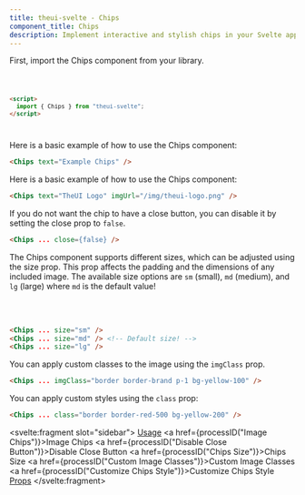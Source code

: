 ```yaml
---
title: theui-svelte - Chips
component_title: Chips
description: Implement interactive and stylish chips in your Svelte app with TheUI-Svelte's Chips component, perfect for tags and filters.
---
```


<script lang="ts">
  import type { PageData } from "./$types";
  import DocContainer from "$lib/ui/doc/Container.svelte";
  import Head from "$lib/ui/doc/Head.svelte";
  import Block from "$lib/ui/doc/Block.svelte";
  import Code from "$lib/ui/doc/Code.svelte";
  import DataTable from "$lib/ui/doc/DataTable.svelte";
  import Example from "$lib/ui/doc/Example.svelte";
  import { processID } from "$lib";
  import { Chips } from "theui-svelte";

  export let data: PageData;
</script>

<DocContainer>
  <Head title="Chips" text="The Chips component is a versatile UI element used to display small blocks of information, such as tags, categories, or interactive items. It supports images, text, and an optional close button for dismissing the chips." edit_url={data.edit_url}/>
  <Block title="Setup">
  <p class="not-prose">First, import the Chips component from your library.</p>
<Code title="Import">

```html
<script>
  import { Chips } from "theui-svelte";
</script>
```
</Code>
  </Block>

  <Block title="Usage">
    <p class="not-prose mb-4">Here is a basic example of how to use the Chips component:</p>
    <Example>
      <svelte:fragment slot="example">
        <Chips text="Example Chips" />
      </svelte:fragment>
<div slot="code">

```html
<Chips text="Example Chips" />
```
</div>
    </Example>
  </Block>

  <Block title="Image Chips">
    <p class="not-prose mb-4">Here is a basic example of how to use the Chips component:</p>
    <Example>
      <svelte:fragment slot="example">
        <Chips text="TheUI Logo" imgUrl="/img/theui-logo.png" />
      </svelte:fragment>
<div slot="code">

```html
<Chips text="TheUI Logo" imgUrl="/img/theui-logo.png" />
```
</div>
    </Example>
  </Block>

  <Block title="Disable Close Button">
    <p class="not-prose mb-4">If you do not want the chip to have a close button, you can disable it by setting the close prop to <code>false</code>.</p>
    <Example>
      <svelte:fragment slot="example">
        <Chips text="TheUI Logo" imgUrl="/img/theui-logo.png" close={false} />
      </svelte:fragment>
<div slot="code">

```html
<Chips ... close={false} />
```
</div>
    </Example>
  </Block>

  <Block title="Chips Size">
    <p class="not-prose mb-4">The Chips component supports different sizes, which can be adjusted using the size prop. This prop affects the padding and the dimensions of any included image. The available size options are <code>sm</code> (small), <code>md</code> (medium), and <code>lg</code> (large) where <code>md</code> is the default value!</p>
    <Example>
      <svelte:fragment slot="example">
        <Chips text="TheUI Logo" imgUrl="/img/theui-logo.png" size="sm" /><br>
        <Chips text="TheUI Logo" imgUrl="/img/theui-logo.png" size="md" /><br>
        <Chips text="TheUI Logo" imgUrl="/img/theui-logo.png" size="lg" />
      </svelte:fragment>
<div slot="code">

```html
<Chips ... size="sm" />
<Chips ... size="md" /> <!-- Default size! -->
<Chips ... size="lg" />
```
</div>
    </Example>
  </Block>

  <Block title="Custom Image Classes">
    <p class="not-prose mb-4">You can apply custom classes to the image using the <code>imgClass</code> prop.</p>
    <Example>
      <svelte:fragment slot="example">
        <Chips text="TheUI Logo" imgUrl="/img/theui-logo.png" imgClass="border border-brand p-1 bg-yellow-100" />
      </svelte:fragment>
<div slot="code">

```html
<Chips ... imgClass="border border-brand p-1 bg-yellow-100" />
```
</div>
    </Example>
  </Block>

  <Block title="Customize Chips Style">
    <p class="not-prose mb-4">You can apply custom styles using the <code>class</code> prop:</p>
    <Example>
      <svelte:fragment slot="example">
        <Chips text="TheUI Logo" imgUrl="/img/theui-logo.png" class="border border-red-500 bg-red-200 text-red-800" />
      </svelte:fragment>
<div slot="code">

```html
<Chips ... class="border border-red-500 bg-yellow-200" />
```
</div>
    </Example>
  </Block>

  <Block title="Props">
    <DataTable data={data.component.props} title="AccordionItem Props" mb=8 hideText={true} />
  </Block>

  <svelte:fragment slot="sidebar">
    <a href="#usage">Usage</a>
    <a href={processID("Image Chips")}>Image Chips</a>
    <a href={processID("Disable Close Button")}>Disable Close Button</a>
    <a href={processID("Chips Size")}>Chips Size</a>
    <a href={processID("Custom Image Classes")}>Custom Image Classes</a>
    <a href={processID("Customize Chips Style")}>Customize Chips Style</a>
    <a href="#props">Props</a>
  </svelte:fragment>

</DocContainer>